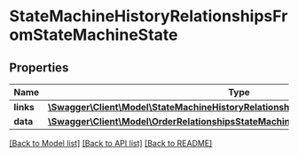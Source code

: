 # StateMachineHistoryRelationshipsFromStateMachineState

## Properties
Name | Type | Description | Notes
------------ | ------------- | ------------- | -------------
**links** | [**\Swagger\Client\Model\StateMachineHistoryRelationshipsFromStateMachineStateLinks**](StateMachineHistoryRelationshipsFromStateMachineStateLinks.md) |  | [optional] 
**data** | [**\Swagger\Client\Model\OrderRelationshipsStateMachineStateData**](OrderRelationshipsStateMachineStateData.md) |  | [optional] 

[[Back to Model list]](../../README.md#documentation-for-models) [[Back to API list]](../../README.md#documentation-for-api-endpoints) [[Back to README]](../../README.md)

